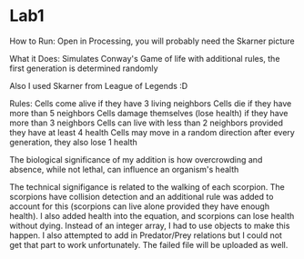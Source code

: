 # Lab1

How to Run:
  Open in Processing, you will probably need the Skarner picture
  
What it Does:
  Simulates Conway's Game of life with additional rules, the first generation is 
  determined randomly
  
  Also I used Skarner from League of Legends :D
  
Rules:
  Cells come alive if they have 3 living neighbors
  Cells die if they have more than 5 neighbors
  Cells damage themselves (lose health) if they have more than 3 neighbors
  Cells can live with less than 2 neighbors provided they have at least 4 health
  Cells may move in a random direction after every generation, they also lose 1 health
  
The biological significance of my addition is how overcrowding and absence, while not 
lethal, can influence an organism's health

The technical signifigance is related to the walking of each scorpion. The scorpions 
have collision detection and an additional rule was added to account for this (scorpions
can live alone provided they have enough health). I also added health into the equation,
and scorpions can lose health without dying. Instead of an integer array, I had to use
objects to make this happen. I also attempted to add in Predator/Prey relations but I
could not get that part to work unfortunately. The failed file will be uploaded as well.
